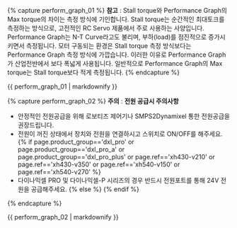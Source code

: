 
{% capture perform_graph_01 %}
**참고** : Stall torque와 Performance Graph의 Max torque의 차이는 측정 방식에 기인합니다.
Stall torque는 순간적인 최대토크를 측정하는 방식으로, 고전적인 RC Servo 제품에서 주로 사용하는 사양입니다.
Performance Graph는 N-T Curve라고도 불리며, 부하(load)를 점진적으로 증가시키면서 측정됩니다.
모터 구동되는 환경은 Stall torque 측정 방식보다는 Performance Graph 측정 방식에 가깝습니다.
이러한 이유로 Performance Graph가 산업전반에서 보다 폭넓게 사용됩니다.
일반적으로 Performance Graph의 Max torque는 Stall torque보다 적게 측정됩니다.
{% endcapture %}

<div class="notice">{{ perform_graph_01 | markdownify }}</div>

{% capture perform_graph_02 %}
**주의** : **전원 공급시 주의사항**
- 안정적인 전원공급을 위해 로보티즈 제어기나 SMPS2Dynamixel 통한 전원공급을 권장드립니다.
- 전원이 꺼진 상태에서 장치와 전원을 연결하시고 스위치로 ON/OFF를 해주세요.
{% if page.product_group=='dxl_pro' or page.product_group=='dxl_pro_a' or page.product_group=='dxl_pro_plus' or page.ref=='xh430-v210' or page.ref=='xh430-v350' or page.ref=='xh540-v150' or page.ref=='xh540-v270' %}
- 다이나믹셀 PRO 및 다이나믹셀-P 시리즈의 경우 반드시 전원포트를 통해 24V 전원을 공급해주세요.
{% else %}
{% endif %}

{% endcapture %}


<div class="notice--danger">{{ perform_graph_02 | markdownify }}</div>
